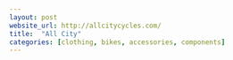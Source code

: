 ```yaml
---
layout: post
website_url: http://allcitycycles.com/
title:  "All City"
categories: [clothing, bikes, accessories, components]
---
```

